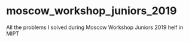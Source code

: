 # moscow_workshop_juniors_2019
All the problems I solved during Moscow Workshop Juniors 2019 helf in MIPT
